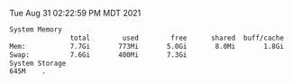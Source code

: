 Tue Aug 31 02:22:59 PM MDT 2021
```bash
System Memory
               total        used        free      shared  buff/cache   available
Mem:           7.7Gi       773Mi       5.0Gi       8.0Mi       1.8Gi       6.5Gi
Swap:          7.6Gi       400Mi       7.3Gi
System Storage
645M	.
```
